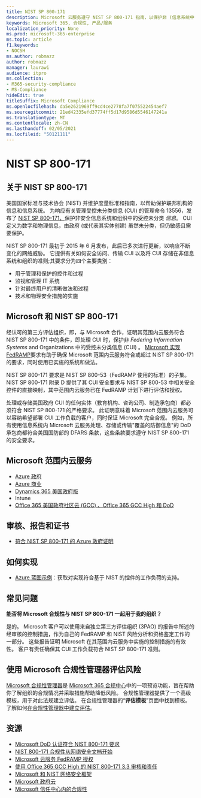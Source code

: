 ```yaml
---
title: NIST SP 800-171
description: Microsoft 云服务遵守 NIST SP 800-171 指南，以保护非 (信息系统中) CUI 中受控的未分类信息。
keywords: Microsoft 365, 合规性, 产品/服务
localization_priority: None
ms.prod: microsoft-365-enterprise
ms.topic: article
f1.keywords:
- NOCSH
ms.author: robmazz
author: robmazz
manager: laurawi
audience: itpro
ms.collection:
- M365-security-compliance
- MS-Compliance
hideEdit: true
titleSuffix: Microsoft Compliance
ms.openlocfilehash: da5e2621969ff9cd4ce2778fa7f075522454aef7
ms.sourcegitcommit: 21ed42335efd37774ff5d17d9586d5546147241a
ms.translationtype: MT
ms.contentlocale: zh-CN
ms.lasthandoff: 02/05/2021
ms.locfileid: "50121111"
---
```

# <a name="nist-sp-800-171"></a>NIST SP 800-171

## <a name="about-nist-sp-800-171"></a>关于 NIST SP 800-171

美国国家标准与技术协会 (NIST) 并维护度量标准和指南，以帮助保护联邦机构的信息和信息系统。 为响应有关管理受控未分类信息 (CUI) 的管理命令 13556，发布了 [NIST SP 800-171，](https://csrc.nist.gov/publications/detail/sp/800-171/rev-1/final)保护非安全信息系统和组织中的受控未分类 *信息*。 CUI 定义为数字和物理信息，由政府 (或代表其实体创建) 虽然未分类，但仍敏感且需要保护。

NIST SP 800-171 最初于 2015 年 6 月发布，此后已多次进行更新，以响应不断变化的网络威胁。 它提供有关如何安全访问、传输 CUI 以及将 CUI 存储在非信息系统和组织的准则;其要求分为四个主要类别：

- 用于管理和保护的控件和过程
- 监视和管理 IT 系统
- 针对最终用户的清晰做法和过程
- 技术和物理安全措施的实施

## <a name="microsoft-and-nist-sp-800-171"></a>Microsoft 和 NIST SP 800-171

经认可的第三方评估组织，即，与 Microsoft 合作，证明其范围内云服务符合 NIST SP 800-171 中的条件，即处理 CUI 时，保护非 *Federing Information Systems* and Organizations 中的受控未分类信息 (CUI) 。 [Microsoft 实现 FedRAMP](offering-fedramp.md)要求有助于确保 Microsoft 范围内云服务符合或超过 NIST SP 800-171 的要求，同时使用已实施的系统和做法。

NIST SP 800-171 要求是 NIST SP 800-53（FedRAMP 使用的标准）的子集。 NIST SP 800-171 附录 D 提供了其 CUI 安全要求与 NIST SP 800-53 中相关安全控件的直接映射，其中范围内云服务已在 FedRAMP 计划下进行评估和授权。

处理或存储美国政府 CUI 的任何实体（教育机构、咨询公司、制造承包商）都必须符合 NIST SP 800-171 的严格要求。 此证明意味着 Microsoft 范围内云服务可以容纳希望部署 CUI 工作负载的客户，同时保证 Microsoft 完全合规。 例如，所有使用信息系统内 Microsoft 云服务处理、存储或传输"覆盖的防御信息"的 DoD 承包商都符合美国国防部的 DFARS 条款，这些条款要求遵守 NIST SP 800-171 的安全要求。

## <a name="microsoft-in-scope-cloud-services"></a>Microsoft 范围内云服务

- [Azure 政府](https://aka.ms/AzureCompliance)
- [Azure 商业](https://azure.microsoft.com/resources/microsoft-azure-compliance-offerings/)
- [Dynamics 365 美国政府版](https://aka.ms/d365-compliance-list)
- Intune
- [Office 365 美国政府社区云 (GCC) 、Office 365 GCC High 和 DoD](https://aka.ms/o365-compliance-framework)

## <a name="audits-reports-and-certificates"></a>审核、报告和证书

- [符合 NIST SP 800-171 的 Azure 政府证明](https://aka.ms/Azure-NIST-800-171)

## <a name="how-to-implement"></a>如何实现

- [Azure 蓝图示例](/azure/governance/blueprints/samples/)：获取对实现符合基于 NIST 的控件的工作负荷的支持。

## <a name="frequently-asked-questions"></a>常见问题

**能否将 Microsoft 合规性与 NIST SP 800-171 一起用于我的组织？**

是的。 Microsoft 客户可以使用来自独立第三方评估组织 (3PAO) 的报告中所述的经审核的控制措施，作为自己的 FedRAMP 和 NIST 风险分析和资格鉴定工作的一部分。 这些报告证明 Microsoft 在其范围内云服务中实施的控制措施的有效性。 客户有责任确保其 CUI 工作负载符合 NIST SP 800-171 准则。

## <a name="use-microsoft-compliance-manager-to-assess-your-risk"></a>使用 Microsoft 合规性管理器评估风险

[Microsoft 合规性管理器](/microsoft-365/compliance/compliance-manager)是 [Microsoft 365 合规中心](/microsoft-365/compliance/microsoft-365-compliance-center)中的一项预览功能，旨在帮助你了解组织的合规情况并采取措施帮助降低风险。 合规性管理器提供了一个高级模板，用于对此法规建立评估。 在合规性管理器的“**评估模板**”页面中找到模板。 了解如何[在合规性管理器中建立评估](/microsoft-365/compliance/compliance-manager-assessments)。

## <a name="resources"></a>资源

- [Microsoft DoD 认证符合 NIST 800-171 要求](offering-DoD-DISA-L2-L4-L5.md)
- [NIST 800-171 合规性从网络安全文档开始](https://www.nist800171.com/)
- [Microsoft 云服务 FedRAMP 授权](https://marketplace.fedramp.gov/index.html?status=Compliant&sort=productName#/products)
- [使用 Office 365 GCC High 的 NIST 800-171 3.3 审核和责任](https://info.summit7systems.com/blog/nist-3.3-audit-and-accountability-with-office-365)
- [Microsoft 和 NIST 网络安全框架](offering-nist-csf.md)
- [Microsoft 政府云](https://www.microsoft.com/enterprise/government)
- [Microsoft 信任中心内的合规性](https://www.microsoft.com/trust-center/compliance/compliance-overview)
